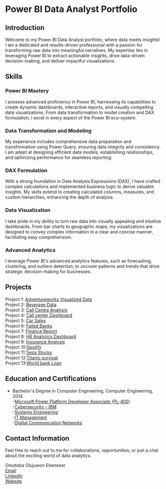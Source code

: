 # Power BI Data Analyst Portfolio

## Introduction

Welcome to my Power BI Data Analyst portfolio, where data meets insights! I am a dedicated and results-driven professional with a passion for transforming raw data into meaningful narratives. My expertise lies in leveraging Power BI to extract actionable insights, drive data-driven decision-making, and deliver impactful visualizations.

## Skills

### Power BI Mastery

I possess advanced proficiency in Power BI, harnessing its capabilities to create dynamic dashboards, interactive reports, and visually compelling data visualizations. From data transformation to model creation and DAX formulation, I excel in every aspect of the Power BI eco-system.

### Data Transformation and Modeling

My experience includes comprehensive data preparation and transformation using Power Query, ensuring data integrity and consistency. I am adept at designing efficient data models, establishing relationships, and optimizing performance for seamless reporting.

### DAX Formulation

With a strong foundation in Data Analysis Expressions (DAX), I have crafted complex calculations and implemented business logic to derive valuable insights. My skills extend to creating calculated columns, measures, and custom hierarchies, enhancing the depth of analysis.

### Data Visualization

I take pride in my ability to turn raw data into visually appealing and intuitive dashboards. From bar charts to geographic maps, my visualizations are designed to convey complex information in a clear and concise manner, facilitating easy comprehension.

### Advanced Analytics

I leverage Power BI's advanced analytics features, such as forecasting, clustering, and outliers detection, to uncover patterns and trends that drive strategic decision-making for businesses.

## Projects

Project 1: [Adventureworks Visualized Data](https://github.com/OLUJUWON-OMOTOBA/Projects-Description/blob/main/README.md#project-1-adventureworks-visualized-data)<br>
Project 2: [Beverage Data](https://github.com/OLUJUWON-OMOTOBA/Project-2)<br>
Project 3: [Call Centre Analysis](https://github.com/OLUJUWON-OMOTOBA/Project-3/tree/main)<br>
Project 4: [Call center Dashboard](https://github.com/OLUJUWON-OMOTOBA/Project-4)<br>
Project 5: [Car Sales](https://github.com/OLUJUWON-OMOTOBA/Project-5)<br>
Project 6: [Failed Banks](https://github.com/OLUJUWON-OMOTOBA/Project-6)<br>
Project 7: [Finance Report](https://github.com/OLUJUWON-OMOTOBA/Project-7)<br>
Project 8: [HR Analytics Dashboard](https://github.com/OLUJUWON-OMOTOBA/Project-8)<br>
Project 9: [Insurance Analysis](https://github.com/OLUJUWON-OMOTOBA/Project-9)<br>
Project 10:[Spotify](https://github.com/OLUJUWON-OMOTOBA/Project-10)<br>
Project 11:[Tesla Stocks](https://github.com/OLUJUWON-OMOTOBA/Project-11)<br>
Project 12:[Titanic survival](https://github.com/OLUJUWON-OMOTOBA/Project-12)<br>
Project 13:[World bank Loan](https://github.com/OLUJUWON-OMOTOBA/Project-13)<br>

## Education and Certifications

- Bachelor's Degree in Computer Engineering, Computer Engineering, 2014<br>
-[Microsoft Power Platform Developer Associate (PL-400)](https://learn.microsoft.com/en-us/users/olujuwonomotoba-0303/credentials/497e4034a4bf5d55)<br>
-[Cybersecurity – IBM](https://www.credly.com/badges/af57aefb-4d47-4e5b-a72b-986ac62cc605/linked_i)<br>
-[Systems Engineering](https://alison.com/certification/check/$2y$10$XfimzCPktJBTbF.iGKCdU.STBQV3R3LAa3p139DzYRZunMNlCQFge)<br>
-[IT Management](https://alison.com/certification/check/$2y$10$x8QT6gEr7uKIPptVW6clXOluK1kWNaQXPzaAqw7karqJnrHUVgVtu)<br>
-[Digital Communication Networks](https://alison.com/certification/check/%242y%2410%24qsLmI6HmwE7ct41jm3phehnA5m1zaR1OWhUjGFDrBu0g3aV9VmJq)<br>
## Contact Information

Feel free to reach out to me for collaborations, opportunities, or just a chat about the exciting world of data analytics.

Omotoba Olujuwon Ebenezer<br>
[Email](mail@olujuwon.net)<br>
[LinkedIn](http://www.linkedin.com/in/olujuwon-omotoba-69599074)<br>
[Website](https://www.olujuwon.net/)<br>

